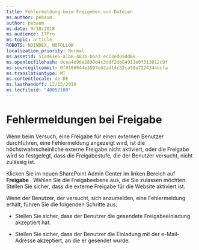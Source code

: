 ```yaml
---
title: Fehlermeldung beim Freigeben von Dateien
ms.author: pebaum
author: pebaum
ms.date: 9/18/2018
ms.audience: ITPro
ms.topic: article
ROBOTS: NOINDEX, NOFOLLOW
localization_priority: Normal
ms.assetid: 51ad61e5-a1b8-483b-b6a3-ec13ed09dd68
ms.openlocfilehash: dcea4e9de2830d4c3ddf2db84911e0f313012c9f
ms.sourcegitcommit: 0f0186044a3597e42ad14c32ca58e7224344dcfa
ms.translationtype: MT
ms.contentlocale: de-DE
ms.lasthandoff: 12/15/2019
ms.locfileid: "40052180"
---
```

# <a name="error-messages-when-sharing"></a>Fehlermeldungen bei Freigabe

Wenn beim Versuch, eine Freigabe für einen externen Benutzer durchführen, eine Fehlermeldung angezeigt wird, ist die höchstwahrscheinliche externe Freigabe nicht aktiviert, oder die Freigabe wird so festgelegt, dass die Freigabestufe, die der Benutzer versucht, nicht zulässig ist.
  
Klicken Sie im neuen SharePoint Admin Center im linken Bereich auf **Freigabe** . Wählen Sie die Freigabeebene aus, die Sie zulassen möchten. Stellen Sie sicher, dass die externe Freigabe für die Website aktiviert ist. 
  
Wenn der Benutzer, der versucht, sich anzumelden, eine Fehlermeldung erhält, führen Sie die folgenden Schritte aus:
  
- Stellen Sie sicher, dass der Benutzer die gesendete Freigabeeinladung akzeptiert hat.
    
- Stellen Sie sicher, dass der Benutzer die Einladung mit der e-Mail-Adresse akzeptiert, an die er gesendet wurde.
    


